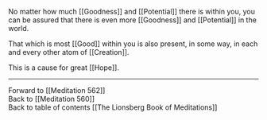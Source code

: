 No matter how much [[Goodness]] and [[Potential]] there is within you, you can be assured that there is even more [[Goodness]] and [[Potential]] in the world. 

That which is most [[Good]] within you is also present, in some way, in each and every other atom of [[Creation]]. 

This is a cause for great [[Hope]]. 

___

Forward to [[Meditation 562]]  
Back to [[Meditation 560]]  
Back to table of contents [[The Lionsberg Book of Meditations]]  